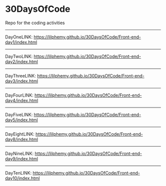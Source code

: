 # 30DaysOfCode
Repo for the coding activities 

---
DayOneLINK: https://lilphemy.github.io/30DaysOfCode/Front-end-day1/index.html

---

DayTwoLINK: https://lilphemy.github.io/30DaysOfCode/Front-end-day2/index.html


---

DayThreeLINK: https://lilphemy.github.io/30DaysOfCode/Front-end-day3/index.html


---

DayFourLINK: https://lilphemy.github.io/30DaysOfCode/Front-end-day4/index.html


---

DayFiveLINK: https://lilphemy.github.io/30DaysOfCode/Front-end-day5/index.html


---

DayEightLINK: https://lilphemy.github.io/30DaysOfCode/Front-end-day8/index.html


---

DayNineLINK: https://lilphemy.github.io/30DaysOfCode/Front-end-day9/index.html


---

DayTenLINK: https://lilphemy.github.io/30DaysOfCode/Front-end-day10/index.html
